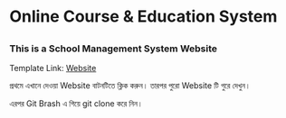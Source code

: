 # <h1> Online Course & Education System </h1>
## <h3> This is a School Management System Website </h2>

Template Link: [Website](https://rainbowit.net/html/histudy/01-main-demo.html)

<p>প্রথমে এখানে দেওয়া Website বাটনটিতে ক্লিক করুন। তারপর পুরো Website টি গুরে দেখুন।</p>
<p>এরপর Git Brash এ গিয়ে git clone করে নিন।</p>
